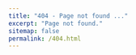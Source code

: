 ```yaml
---
title: "404 - Page not found ..."
excerpt: "Page not found."
sitemap: false
permalink: /404.html
---
```


<div id="random-gif"></div>

<script type="text/javascript">
  const gifs = [
    '26737466',
    '8607823',
    '7999749',
    '3927475',
    '9973481',
    '22160592',
    '18581730',
    '22858957',
    '16729952',
    '24753238',
    '22319326',
    '3441563',
    '13032650',
    '27670531',
    '20424687',
    '276326837',
    '19968647',
    '3017011060640084636',
    '23566617',
    '3522825',
    '26826115',
    '23560128',
    '25069153',
    '21135937'
  ];

  const randomGifId = gifs[Math.floor(Math.random() * gifs.length)];
  const tenorEmbedScript = document.createElement('script');
  tenorEmbedScript.src = 'https://tenor.com/embed.js';
  tenorEmbedScript.async = true;

  const gifDiv = document.createElement('div');
  gifDiv.classList.add('tenor-gif-embed');
  gifDiv.setAttribute('data-postid', randomGifId);
  gifDiv.setAttribute('data-share-method', 'host');
  gifDiv.setAttribute('data-aspect-ratio', '1.5534');
  gifDiv.setAttribute('data-width', '100%');

  document.getElementById('random-gif').appendChild(gifDiv);
  document.getElementById('random-gif').appendChild(tenorEmbedScript);
</script>




<!-- ---
title: "Page not found ..."
excerpt: "Page not found."
sitemap: false
permalink: /404.html
---

<div id="random-gif"></div>

<script type="text/javascript">
  const gifs = [
    { id: '26737466', url: 'https://tenor.com/view/julie-delpy-before-sunset-gif-26737466' },
    { id: '8607823', url: 'https://tenor.com/view/lost-in-translation-lost-in-translation-gifs-scarlet-johansson-bill-murray-rest-gif-8607823' },
    { id: '7999749', url: 'https://tenor.com/view/ewan-mc-gregor-gif-7999749' },
    { id: '3927475', url: 'https://tenor.com/view/hank-moody-gif-3927475' },
    { id: '9973481', url: 'https://tenor.com/view/mr-robot-looking-around-gif-9973481' },
    { id: '22160592', url: 'https://tenor.com/view/bojack-gif-22160592' },
    { id: '18581730', url: 'https://tenor.com/view/the-office-michael-scott-im-okay-im-alright-im-fine-gif-18581730' },
    { id: '22858957', url: 'https://tenor.com/view/outer-wilds-gif-22858957' },
    { id: '16729952', url: 'https://tenor.com/view/fist-pump-the-breakfast-club-john-bender-judd-nelson-gif-16729952' },
    { id: '24753238', url: 'https://tenor.com/view/sopranos-memes-sopranos-tony-soprano-meme-pulp-gif-24753238' },
    { id: '22319326', url: 'https://tenor.com/view/once-upon-a-time-in-america-sergio-leone-noodles-dominic-robert-de-niro-gif-22319326' },
    { id: '3441563', url: 'https://tenor.com/view/mad-men-jon-hamm-don-draper-car-gif-3441563' },
    { id: '13032650', url: 'https://tenor.com/view/chorizombi-umma-thurman-john-travolta-gif-13032650' },
    { id: '27670531', url: 'https://tenor.com/view/tuco-tuco-smile-smile-cigar-the-good-the-bad-the-ugly-gif-27670531' },
    { id: '20424687', url: 'https://tenor.com/view/opening-bell-ding-ding-gif-20424687' },
    { id: '276326837', url: 'https://tenor.com/view/mgsv-big-boss-ocelot-give-me-a-light-cigar-gif-276326837' },
    { id: '19968647', url: 'https://tenor.com/view/american-psycho-gif-19968647' },
    { id: '3017011060640084636', url: 'https://tenor.com/view/tomahoop-gif-3017011060640084636' },
    { id: '23566617', url: 'https://tenor.com/view/gifs-hungry-gif-23566617' },
    { id: '3522825', url: 'https://tenor.com/view/letshookup-kiss-cigarette-gif-3522825' },
    { id: '26826115', url: 'https://tenor.com/view/lino-ventura-ventura-guerrin-aldo-la-classe-draguer-palge-gif-26826115' },
    { id: '23560128', url: 'https://tenor.com/view/anakin-skywalker-star-wars-may-gif-23560128' },
    { id: '25069153', url: 'https://tenor.com/view/dragon-ball-gt-goku-goten-gif-25069153' },
    { id: '21135937', url: 'https://tenor.com/view/korosensei-door-close-closed-closing-gif-21135937' }
  ];

  const randomGif = gifs[Math.floor(Math.random() * gifs.length)];
  
  const gifEmbed = `
    <div class="tenor-gif-embed" data-postid="${randomGif.id}" data-share-method="host" data-aspect-ratio="1.5534" data-width="100%">
      <a href="${randomGif.url}">Random GIF</a>
    </div>
    <script type="text/javascript" async src="https://tenor.com/embed.js"></script>
  `;

  document.getElementById('random-gif').innerHTML = gifEmbed;
</script> -->
